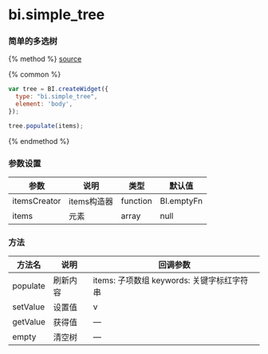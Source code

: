 # bi.simple_tree

### 简单的多选树

{% method %}
[source](https://jsfiddle.net/fineui/5qtobqxb/)

{% common %}
```javascript
var tree = BI.createWidget({
  type: "bi.simple_tree",
  element: 'body',
});

tree.populate(items);
```

{% endmethod %}



### 参数设置

| 参数           | 说明       | 类型       | 默认值        |
| ------------ | -------- | -------- | ---------- |
| itemsCreator | items构造器 | function | BI.emptyFn |
| items        | 元素       | array    | null       |



### 方法

| 方法名      | 说明   | 回调参数                           |
| -------- | ---- | ------------------------------ |
| populate | 刷新内容 | items: 子项数组 keywords: 关键字标红字符串 |
| setValue | 设置值  | v                              |
| getValue | 获得值  | —                              |
| empty    | 清空树  | —                              |


